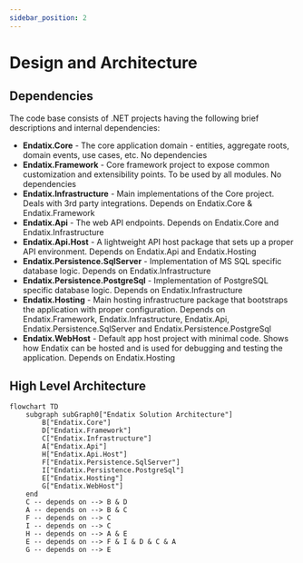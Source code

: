 ```yaml
---
sidebar_position: 2
---
```


# Design and Architecture

## Dependencies

The code base consists of .NET projects having the following brief descriptions and internal dependencies:

* **Endatix.Core** - The core application domain - entities, aggregate roots, domain events, use cases, etc. No dependencies
* **Endatix.Framework** - Core framework project to expose common customization and extensibility points. To be used by all modules. No dependencies
* **Endatix.Infrastructure** - Main implementations of the Core project. Deals with 3rd party integrations. Depends on Endatix.Core & Endatix.Framework
* **Endatix.Api** - The web API endpoints. Depends on Endatix.Core and Endatix.Infrastructure
* **Endatix.Api.Host** - A lightweight API host package that sets up a proper API environment. Depends on Endatix.Api and Endatix.Hosting
* **Endatix.Persistence.SqlServer** - Implementation of MS SQL specific database logic. Depends on Endatix.Infrastructure
* **Endatix.Persistence.PostgreSql** - Implementation of PostgreSQL specific database logic. Depends on Endatix.Infrastructure
* **Endatix.Hosting** - Main hosting infrastructure package that bootstraps the application with proper configuration. Depends on Endatix.Framework, Endatix.Infrastructure, Endatix.Api, Endatix.Persistence.SqlServer and Endatix.Persistence.PostgreSql
* **Endatix.WebHost** - Default app host project with minimal code. Shows how Endatix can be hosted and is used for debugging and testing the application. Depends on Endatix.Hosting

## High Level Architecture

```mermaid
flowchart TD
    subgraph subGraph0["Endatix Solution Architecture"]
        B["Endatix.Core"]
        D["Endatix.Framework"]
        C["Endatix.Infrastructure"]
        A["Endatix.Api"]
        H["Endatix.Api.Host"]
        F["Endatix.Persistence.SqlServer"]
        I["Endatix.Persistence.PostgreSql"]
        E["Endatix.Hosting"]
        G["Endatix.WebHost"]
    end
    C -- depends on --> B & D
    A -- depends on --> B & C
    F -- depends on --> C
    I -- depends on --> C
    H -- depends on --> A & E
    E -- depends on --> F & I & D & C & A
    G -- depends on --> E
```